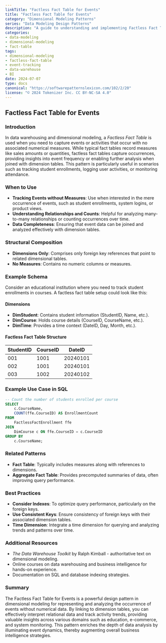 ```yaml
---
linkTitle: "Factless Fact Table for Events"
title: "Factless Fact Table for Events"
category: "Dimensional Modeling Patterns"
series: "Data Modeling Design Patterns"
description: "A guide to understanding and implementing Factless Fact Tables for Events, focusing on recording occurrences without numerical measures."
categories:
- data-modeling
- dimensional-modeling
- fact-table
tags:
- dimensional-modeling
- factless-fact-table
- event-tracking
- data-warehouse
- BI
date: 2024-07-07
type: docs
canonical: "https://softwarepatternslexicon.com/102/2/20"
license: "© 2024 Tokenizer Inc. CC BY-NC-SA 4.0"
---
```


## Factless Fact Table for Events

### Introduction

In data warehousing and dimensional modeling, a *Factless Fact Table* is used when you need to capture events or activities that occur with no associated numerical measures. While typical fact tables record measures like sales amounts or quantities, factless fact tables capture occurrences, providing insights into event frequency or enabling further analysis when joined with dimension tables. This pattern is particularly useful in scenarios such as tracking student enrollments, logging user activities, or monitoring attendance.

### When to Use

- **Tracking Events without Measures**: Use when interested in the mere occurrence of events, such as student enrollments, system logins, or product views.
- **Understanding Relationships and Counts**: Helpful for analyzing many-to-many relationships or counting occurrences over time.
- **Data Completeness**: Ensuring that event data can be joined and analyzed effectively with dimension tables.

### Structural Composition

- **Dimensions Only**: Comprises only foreign key references that point to related dimensional tables.
- **No Measures**: Contains no numeric columns or measures.

### Example Schema

Consider an educational institution where you need to track student enrollments in courses. A factless fact table setup could look like this:

#### Dimensions

- **DimStudent**: Contains student information (StudentID, Name, etc.).
- **DimCourse**: Holds course details (CourseID, CourseName, etc.).
- **DimTime**: Provides a time context (DateID, Day, Month, etc.).

#### Factless Fact Table Structure

| StudentID | CourseID | DateID |
|-----------|----------|--------|
| 001       | 1001     | 20240101|
| 002       | 1001     | 20240101|
| 003       | 1002     | 20240102|

### Example Use Case in SQL

```sql
-- Count the number of students enrolled per course
SELECT 
    c.CourseName,
    COUNT(ffe.CourseID) AS EnrollmentCount
FROM 
    FactlessFactEnrollment ffe
JOIN 
    DimCourse c ON ffe.CourseID = c.CourseID
GROUP BY 
    c.CourseName;
```

### Related Patterns

- **Fact Table**: Typically includes measures along with references to dimensions.
- **Aggregate Fact Table**: Provides precomputed summaries of data, often improving query performance.

### Best Practices

- **Consider Indexes**: To optimize query performance, particularly on the foreign keys.
- **Use Consistent Keys**: Ensure consistency of foreign keys with their associated dimension tables.
- **Time Dimension**: Integrate a time dimension for querying and analyzing trends and patterns over time.

### Additional Resources

- *The Data Warehouse Toolkit* by Ralph Kimball - authoritative text on dimensional modeling.
- Online courses on data warehousing and business intelligence for hands-on experience.
- Documentation on SQL and database indexing strategies.

### Summary

The Factless Fact Table for Events is a powerful design pattern in dimensional modeling for representing and analyzing the occurrence of events without numerical data. By linking to dimension tables, you can effectively interpret relational data and track activity trends, providing valuable insights across various domains such as education, e-commerce, and system monitoring. This pattern enriches the depth of data analysis by illuminating event dynamics, thereby augmenting overall business intelligence strategies.
